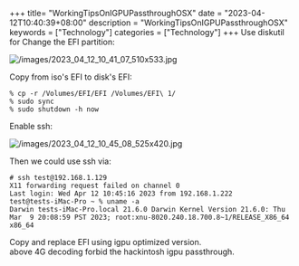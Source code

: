 +++
title= "WorkingTipsOnIGPUPassthroughOSX"
date = "2023-04-12T10:40:39+08:00"
description = "WorkingTipsOnIGPUPassthroughOSX"
keywords = ["Technology"]
categories = ["Technology"]
+++
Use diskutil for Change the EFI partition:    

![/images/2023_04_12_10_41_07_510x533.jpg](/images/2023_04_12_10_41_07_510x533.jpg)

Copy from iso's EFI to disk's EFI:     

```
% cp -r /Volumes/EFI/EFI /Volumes/EFI\ 1/
% sudo sync
% sudo shutdown -h now
```
Enable ssh:    

![/images/2023_04_12_10_45_08_525x420.jpg](/images/2023_04_12_10_45_08_525x420.jpg)

Then we could use ssh via:    

```
# ssh test@192.168.1.129
X11 forwarding request failed on channel 0
Last login: Wed Apr 12 10:45:16 2023 from 192.168.1.222
test@tests-iMac-Pro ~ % uname -a
Darwin tests-iMac-Pro.local 21.6.0 Darwin Kernel Version 21.6.0: Thu Mar  9 20:08:59 PST 2023; root:xnu-8020.240.18.700.8~1/RELEASE_X86_64 x86_64
```
Copy and replace EFI using igpu optimized version.   
 above 4G decoding forbid the hackintosh igpu passthrough.     
